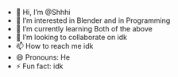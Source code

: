 - 👋 Hi, I’m @Shhhi
- 👀 I’m interested in Blender and in Programming
- 🌱 I’m currently learning Both of the above
- 💞️ I’m looking to collaborate on idk
- 📫 How to reach me idk
- 😄 Pronouns: He
- ⚡ Fun fact: idk

<!---
Shhhi/Shhhi is a ✨ special ✨ repository because its `README.md` (this file) appears on your GitHub profile.
You can click the Preview link to take a look at your changes.
--->
